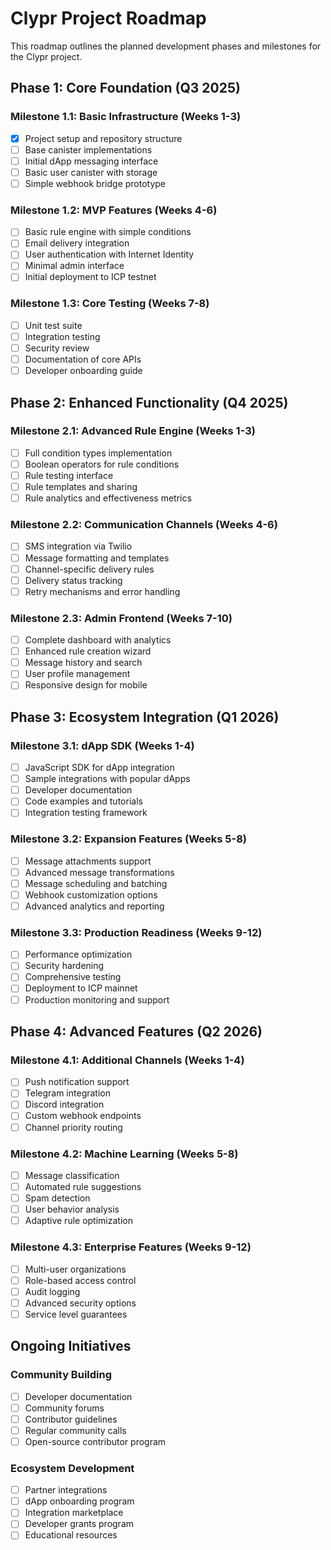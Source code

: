 # Clypr Project Roadmap

This roadmap outlines the planned development phases and milestones for the Clypr project.

## Phase 1: Core Foundation (Q3 2025)

### Milestone 1.1: Basic Infrastructure (Weeks 1-3)
- [x] Project setup and repository structure
- [ ] Base canister implementations
- [ ] Initial dApp messaging interface
- [ ] Basic user canister with storage
- [ ] Simple webhook bridge prototype

### Milestone 1.2: MVP Features (Weeks 4-6)
- [ ] Basic rule engine with simple conditions
- [ ] Email delivery integration
- [ ] User authentication with Internet Identity
- [ ] Minimal admin interface
- [ ] Initial deployment to ICP testnet

### Milestone 1.3: Core Testing (Weeks 7-8)
- [ ] Unit test suite
- [ ] Integration testing
- [ ] Security review
- [ ] Documentation of core APIs
- [ ] Developer onboarding guide

## Phase 2: Enhanced Functionality (Q4 2025)

### Milestone 2.1: Advanced Rule Engine (Weeks 1-3)
- [ ] Full condition types implementation
- [ ] Boolean operators for rule conditions
- [ ] Rule testing interface
- [ ] Rule templates and sharing
- [ ] Rule analytics and effectiveness metrics

### Milestone 2.2: Communication Channels (Weeks 4-6)
- [ ] SMS integration via Twilio
- [ ] Message formatting and templates
- [ ] Channel-specific delivery rules
- [ ] Delivery status tracking
- [ ] Retry mechanisms and error handling

### Milestone 2.3: Admin Frontend (Weeks 7-10)
- [ ] Complete dashboard with analytics
- [ ] Enhanced rule creation wizard
- [ ] Message history and search
- [ ] User profile management
- [ ] Responsive design for mobile

## Phase 3: Ecosystem Integration (Q1 2026)

### Milestone 3.1: dApp SDK (Weeks 1-4)
- [ ] JavaScript SDK for dApp integration
- [ ] Sample integrations with popular dApps
- [ ] Developer documentation
- [ ] Code examples and tutorials
- [ ] Integration testing framework

### Milestone 3.2: Expansion Features (Weeks 5-8)
- [ ] Message attachments support
- [ ] Advanced message transformations
- [ ] Message scheduling and batching
- [ ] Webhook customization options
- [ ] Advanced analytics and reporting

### Milestone 3.3: Production Readiness (Weeks 9-12)
- [ ] Performance optimization
- [ ] Security hardening
- [ ] Comprehensive testing
- [ ] Deployment to ICP mainnet
- [ ] Production monitoring and support

## Phase 4: Advanced Features (Q2 2026)

### Milestone 4.1: Additional Channels (Weeks 1-4)
- [ ] Push notification support
- [ ] Telegram integration
- [ ] Discord integration
- [ ] Custom webhook endpoints
- [ ] Channel priority routing

### Milestone 4.2: Machine Learning (Weeks 5-8)
- [ ] Message classification
- [ ] Automated rule suggestions
- [ ] Spam detection
- [ ] User behavior analysis
- [ ] Adaptive rule optimization

### Milestone 4.3: Enterprise Features (Weeks 9-12)
- [ ] Multi-user organizations
- [ ] Role-based access control
- [ ] Audit logging
- [ ] Advanced security options
- [ ] Service level guarantees

## Ongoing Initiatives

### Community Building
- [ ] Developer documentation
- [ ] Community forums
- [ ] Contributor guidelines
- [ ] Regular community calls
- [ ] Open-source contributor program

### Ecosystem Development
- [ ] Partner integrations
- [ ] dApp onboarding program
- [ ] Integration marketplace
- [ ] Developer grants program
- [ ] Educational resources
